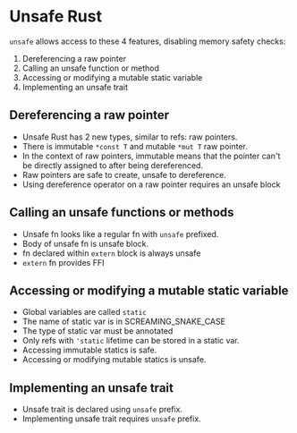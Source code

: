 # Unsafe Rust

`unsafe` allows access to these 4 features, disabling memory safety checks:
1. Dereferencing a raw pointer
2. Calling an unsafe function or method
3. Accessing or modifying a mutable static variable
4. Implementing an unsafe trait


## Dereferencing a raw pointer
- Unsafe Rust has 2 new types, similar to refs: raw pointers.
- There is immutable `*const T` and mutable `*mut T` raw pointer.
- In the context of raw pointers, immutable means that the pointer can't be
  directly assigned to after being dereferenced.
- Raw pointers are safe to create, unsafe to dereference.
- Using dereference operator on a raw pointer requires an unsafe block


## Calling an unsafe functions or methods
- Unsafe fn looks like a regular fn with `unsafe` prefixed.
- Body of unsafe fn is unsafe block.
- fn declared within `extern` block is always unsafe
- `extern` fn provides FFI


## Accessing or modifying a mutable static variable
- Global variables are called `static`
- The name of static var is in SCREAMING_SNAKE_CASE
- The type of static var must be annotated
- Only refs with `'static` lifetime can be stored in a static var.
- Accessing immutable statics is safe.
- Accessing or modifying mutable statics is unsafe.


## Implementing an unsafe trait
- Unsafe trait is declared using `unsafe` prefix.
- Implementing unsafe trait requires `unsafe` prefix.
